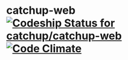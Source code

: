 catchup-web [![Codeship Status for catchup/catchup-web](https://www.codeship.io/projects/facadc60-fa1b-0131-e120-6a9599d1e39b/status?branch=master)](https://www.codeship.io/projects/28996) [![Code Climate](https://codeclimate.com/github/catchup/catchup-web/badges/gpa.svg)](https://codeclimate.com/github/catchup/catchup-web)
================
